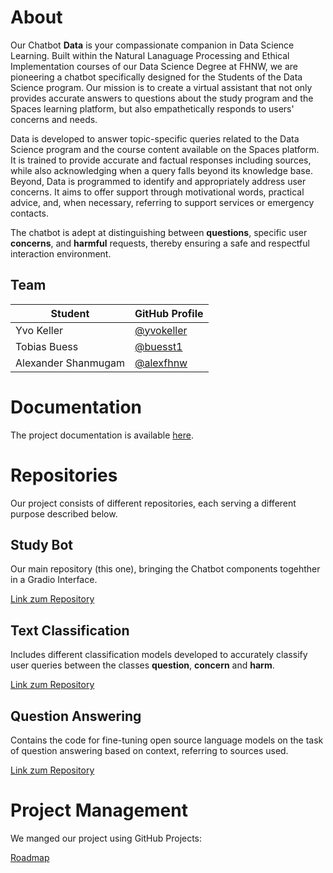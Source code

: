 # About

Our Chatbot **Data** is your compassionate companion in Data Science Learning. Built within the Natural Lanaguage Processing and Ethical Implementation courses of our Data Science Degree at FHNW, we are pioneering a chatbot specifically designed for the Students of the Data Science program. Our mission is to create a virtual assistant that not only provides accurate answers to questions about the study program and the Spaces learning platform, but also empathetically responds to users' concerns and needs.

Data is developed to answer topic-specific queries related to the Data Science program and the course content available on the Spaces platform. It is trained to provide accurate and factual responses including sources, while also acknowledging when a query falls beyond its knowledge base. Beyond, Data is programmed to identify and appropriately address user concerns. It aims to offer support through motivational words, practical advice, and, when necessary, referring to support services or emergency contacts.

The chatbot is adept at distinguishing between **questions**, specific user **concerns**, and **harmful** requests, thereby ensuring a safe and respectful interaction environment.

## Team
| Student | GitHub Profile |
| ------- | ------------- |
| Yvo Keller | [@yvokeller](https://github.com/yvokeller) |
| Tobias Buess | [@buesst1](https://github.com/buesst1) |
| Alexander Shanmugam | [@alexfhnw](https://github.com/alexfhnw) |

# Documentation

The project documentation is available [here](https://github.com/NLP-Challenges/Study-Bot/docs).

# Repositories

Our project consists of different repositories, each serving a different purpose described below.

## Study Bot

Our main repository (this one), bringing the Chatbot components togehther in a Gradio Interface.

[Link zum Repository](https://github.com/NLP-Challenges/Study-Bot)

## Text Classification

Includes different classification models developed to accurately classify user queries between the classes **question**, **concern** and **harm**.

[Link zum Repository](https://github.com/NLP-Challenges/Text-Classification)

## Question Answering

Contains the code for fine-tuning open source language models on the task of question answering based on context, referring to sources used.

[Link zum Repository](https://github.com/NLP-Challenges/llm-qa-path)

# Project Management

We manged our project using GitHub Projects:

[Roadmap](https://github.com/orgs/NLP-Challenges/projects/1)
